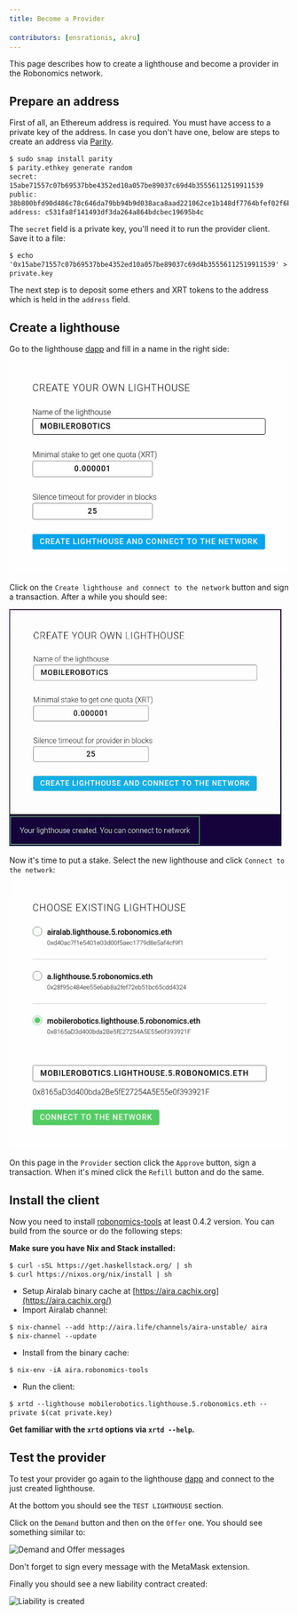 ```yaml
---
title: Become a Provider 
 
contributors: [ensrationis, akru]
---
```


This page describes how to create a lighthouse and become a provider in the Robonomics network.

## Prepare an address

First of all, an Ethereum address is required. You must have access to a private key of the address. In case you don't have one, below are steps to create an address via [Parity](https://www.parity.io/ethereum/).

```
$ sudo snap install parity
$ parity.ethkey generate random
secret:  15abe71557c07b69537bbe4352ed10a057be89037c69d4b35556112519911539
public: 38b800bfd90d486c78c646da79bb94b9d038aca8aad221062ce1b148df7764bfef02f6b3cf931786b6997540b798ea226ae60bd201c222d8f702e408a1a5cbff
address: c531fa8f141493df3da264a864bdcbec19695b4c
```

The `secret` field is a private key, you'll need it to run the provider client. Save it to a file:

```
$ echo '0x15abe71557c07b69537bbe4352ed10a057be89037c69d4b35556112519911539' > private.key
```

The next step is to deposit some ethers and XRT tokens to the address which is held in the `address` field.

## Create a lighthouse

Go to the lighthouse [dapp](https://dapp.robonomics.network/#/lighthouse) and fill in a name in the right side:

![The Right Side](../images/become_a_provider_1.jpg "The Right Side")

Click on the `Create lighthouse and connect to the network` button and sign a transaction. After a while you should see:

![Success of Creating a Lighthouse](../images/become_a_provider_2.jpg "Success of Creating a Lighthouse")

Now it's time to put a stake. Select the new lighthouse and click `Connect to the network`:

![Selecting the Lighthouse](../images/become_a_provider_3.jpg "Selecting the Lighthouse")

On this page in the `Provider` section click the `Approve` button, sign a transaction. When it's mined click the `Refill` button and do the same.

## Install the client

Now you need to install [robonomics-tools](https://github.com/airalab/robonomics-tools) at least 0.4.2 version. You can build from the source or do the following steps:

**Make sure you have Nix and Stack installed:**
    
```
$ curl -sSL https://get.haskellstack.org/ | sh
$ curl https://nixos.org/nix/install | sh
```

* Setup Airalab binary cache at [https://aira.cachix.org](https://aira.cachix.org/)
* Import Airalab channel:

```
$ nix-channel --add http://aira.life/channels/aira-unstable/ aira
$ nix-channel --update
```
* Install from the binary cache:

```
$ nix-env -iA aira.robonomics-tools
```
* Run the client:

```
$ xrtd --lighthouse mobilerobotics.lighthouse.5.robonomics.eth --private $(cat private.key)
```

**Get familiar with the `xrtd` options via `xrtd --help`.**

## Test the provider

To test your provider go again to the lighthouse [dapp](https://dapp.robonomics.network/#/lighthouse/) and connect to the just created lighthouse.

At the bottom you should see the `TEST LIGHTHOUSE` section.

Click on the `Demand` button and then on the `Offer` one. You should see something similar to:

![Demand and Offer messages](./images/provider_mobilerobotics_demand_offer.jpg "Demand and Offer messages")

Don't forget to sign every message with the MetaMask extension.

Finally you should see a new liability contract created:

![Liability is created](./images/provider_mobilerobotics_liability.jpg "Liability is created")
